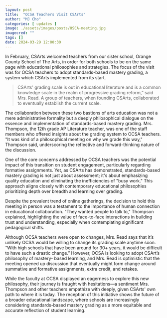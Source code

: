 ```yaml
---
layout: post
title:  "OCSA Teachers Visit CSArts"
author: "MJ Cho"
categories: [ updates ]
image: ./assets/images/posts/OSCA-meeting.jpg
imagecred: ""
tags: []
date: 2024-03-29 12:00:30
---
```

In February, CSArts welcomed teachers from our sister school, Orange County School of The Arts, in order for both schools to be on the same page with educational philosophies and strategies. The focus of the visit was for OCSA teachers to adopt standards-based mastery grading, a system which CSArts implemented from its start.

> CSArts' grading scale is out in educational literature and is a common knowledge scale in the realm of progressive grading reform,” said Mrs. Read. A group of teachers, when founding CSArts, collaborated to eventually establish the current scale. 

The collaboration between these two bastions of arts education was not a mere administrative formality but a deeply philosophical dialogue on the essence and implementation of standards-based mastery grading. Mrs. Thompson, the 12th grade AP Literature teacher, was one of the staff members who offered insights about the grading system to OCSA teachers. "It was kind of a philosophical meeting on why we grade this way," Thompson said, underscoring the reflective and forward-thinking nature of the discussion.

One of the core concerns addressed by OCSA teachers was the potential impact of this transition on student engagement, particularly regarding formative assignments. Yet, as CSArts has demonstrated, standards-based mastery grading is not just about assessment; it's about emphasizing quality education and eliminating the inefficiencies of "busy work." This approach aligns closely with contemporary educational philosophies prioritizing depth over breadth and learning over grading.

Despite the prevalent trend of online gatherings, the decision to hold this meeting in person was a testament to the importance of human connection in educational collaboration. "They wanted people to talk to," Thompson explained, highlighting the value of face-to-face interactions in building trust and understanding, especially when contemplating significant pedagogical shifts.

Although OCSA teachers were open to changes, Mrs. Read says that it’s unlikely OCSA would be willing to change its grading scale anytime soon. “With high schools that have been around for 30+ years, it would be difficult to have such a drastic change.” However, OCSA is looking to adopt CSArt’s philosophy of mastery- based learning, and Mrs. Read is optimistic that the meeting opened up discussion that eventually might form change around summative and formative assignments, extra credit, and retakes. 

While the faculty at OCSA displayed an eagerness to explore this new philosophy, their journey is fraught with hesitations—a sentiment Mrs. Thompson and other teachers empathize with deeply, given CSArts' own path to where it is today. The reception of this initiative shows the future of a broader educational landscape, where schools are increasingly considering standards-based mastery grading as a more equitable and accurate reflection of student learning. 
